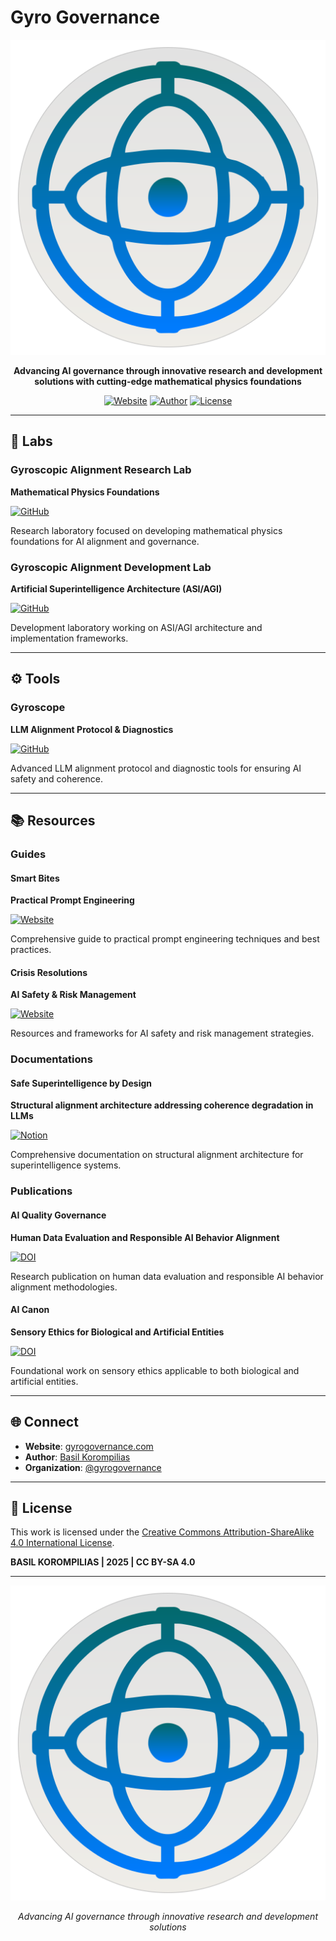 # Gyro Governance

<div align="center">

![Gyro Governance Logo](https://raw.githubusercontent.com/gyrogovernance/gyrogovernance.com/main/src/app/assets/gyrogovernance_logo.svg)

**Advancing AI governance through innovative research and development solutions with cutting-edge mathematical physics foundations**

[![Website](https://img.shields.io/badge/Website-gyrogovernance.com-blue?style=for-the-badge&logo=web)](https://gyrogovernance.com)
[![Author](https://img.shields.io/badge/Author-Basil%20Korompilias-green?style=for-the-badge&logo=github)](https://korompilias.github.io/)
[![License](https://img.shields.io/badge/License-CC%20BY--SA%204.0-lightgrey?style=for-the-badge)](https://creativecommons.org/licenses/by-sa/4.0/)

</div>

---

## 🔬 Labs

### Gyroscopic Alignment Research Lab
**Mathematical Physics Foundations**

[![GitHub](https://img.shields.io/badge/View%20on%20GitHub-181717?style=flat-square&logo=github)](https://github.com/gyrogovernance/gyroscopic-alignment-research-lab)

Research laboratory focused on developing mathematical physics foundations for AI alignment and governance.

### Gyroscopic Alignment Development Lab
**Artificial Superintelligence Architecture (ASI/AGI)**

[![GitHub](https://img.shields.io/badge/View%20on%20GitHub-181717?style=flat-square&logo=github)](https://github.com/gyrogovernance/gyroscopic-alignment-development-lab)

Development laboratory working on ASI/AGI architecture and implementation frameworks.

---

## ⚙️ Tools

### Gyroscope
**LLM Alignment Protocol & Diagnostics**

[![GitHub](https://img.shields.io/badge/View%20on%20GitHub-181717?style=flat-square&logo=github)](https://github.com/gyrogovernance/gyroscope)

Advanced LLM alignment protocol and diagnostic tools for ensuring AI safety and coherence.

---

## 📚 Resources

### Guides

#### Smart Bites
**Practical Prompt Engineering**

[![Website](https://img.shields.io/badge/Visit%20Site-4285F4?style=flat-square&logo=googlechrome)](https://smartbites.github.io/)

Comprehensive guide to practical prompt engineering techniques and best practices.

#### Crisis Resolutions
**AI Safety & Risk Management**

[![Website](https://img.shields.io/badge/Visit%20Site-4285F4?style=flat-square&logo=googlechrome)](https://crisisresolutions.github.io/)

Resources and frameworks for AI safety and risk management strategies.

### Documentations

#### Safe Superintelligence by Design
**Structural alignment architecture addressing coherence degradation in LLMs**

[![Notion](https://img.shields.io/badge/Notion%20Documentation-000000?style=flat-square&logo=notion)](https://www.notion.so/Human-Aligned-Superintelligence-by-Design-1d89ff44f436808baba8ed2394b87771?pvs=21)

Comprehensive documentation on structural alignment architecture for superintelligence systems.

### Publications

#### AI Quality Governance
**Human Data Evaluation and Responsible AI Behavior Alignment**

[![DOI](https://img.shields.io/badge/DOI-10.17613%2F43wc1--mvn58-blue?style=flat-square)](http://doi.org/10.17613/43wc1-mvn58)

Research publication on human data evaluation and responsible AI behavior alignment methodologies.

#### AI Canon
**Sensory Ethics for Biological and Artificial Entities**

[![DOI](https://img.shields.io/badge/DOI-10.17613%2Ftxwg--v619-blue?style=flat-square)](https://doi.org/10.17613/txwg-v619)

Foundational work on sensory ethics applicable to both biological and artificial entities.

---

## 🌐 Connect

- **Website**: [gyrogovernance.com](https://gyrogovernance.com)
- **Author**: [Basil Korompilias](https://korompilias.github.io/)
- **Organization**: [@gyrogovernance](https://github.com/gyrogovernance)

---

## 📄 License

This work is licensed under the [Creative Commons Attribution-ShareAlike 4.0 International License](https://creativecommons.org/licenses/by-sa/4.0/).

**BASIL KOROMPILIAS | 2025 | CC BY-SA 4.0**

---

<div align="center">

![Gyro Governance Logo](https://raw.githubusercontent.com/gyrogovernance/gyrogovernance.com/main/src/app/assets/gyrogovernance_logo.svg)

*Advancing AI governance through innovative research and development solutions*

</div>
